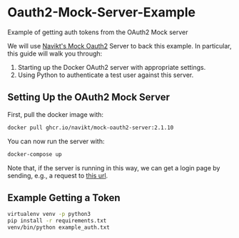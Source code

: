 # Oauth2-Mock-Server-Example
Example of getting auth tokens from the OAuth2 Mock server

We will use [Navikt's Mock Oauth2](https://github.com/navikt/mock-oauth2-server) Server to back this example.
In particular, this guide will walk you through:

1)  Starting up the Docker OAuth2 server with appropriate settings.
2)  Using Python to authenticate a test user against this server.

## Setting Up the OAuth2 Mock Server

First, pull the docker image with:

```bash
docker pull ghcr.io/navikt/mock-oauth2-server:2.1.10
```

You can now run the server with:
```bash
docker-compose up
```

Note that, if the server is running in this way, we can get a login page by sending, e.g., a request to [this url](http://localhost:8080/default/authorize?client_id=foo&response_type=code&redirect_uri=http://localhost:3000&scope=openid).

## Example Getting a Token

```bash
virtualenv venv -p python3
pip install -r requirements.txt
venv/bin/python example_auth.txt
```
